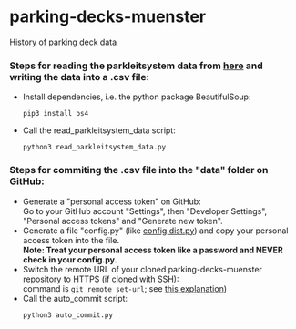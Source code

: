 # parking-decks-muenster
History of parking deck data

### Steps for reading the parkleitsystem data from [here](https://www.stadt-muenster.de/tiefbauamt/parkleitsystem) and writing the data into a .csv file:
* Install dependencies, i.e. the python package BeautifulSoup:
  ```
  pip3 install bs4
  ```
* Call the read_parkleitsystem_data script:
  ```
  python3 read_parkleitsystem_data.py
  ```

### Steps for commiting the .csv file into the "data" folder on GitHub:
* Generate a "personal access token" on GitHub: <br />
  Go to your GitHub account "Settings", then "Developer Settings", "Personal access tokens" and "Generate new token".
* Generate a file "config.py" (like [config.dist.py](https://github.com/codeformuenster/parking-decks-muenster/blob/master/config.dist.py)) and copy your personal access token into the file. <br />
  **Note: Treat your personal access token like a password and NEVER check in your config.py.**
* Switch the remote URL of your cloned parking-decks-muenster repository to HTTPS (if cloned with SSH): <br />
  command is ``git remote set-url``; see [this explanation](https://help.github.com/en/articles/changing-a-remotes-url#switching-remote-urls-from-ssh-to-https))
* Call the auto_commit script:
  ```
  python3 auto_commit.py
  ```

